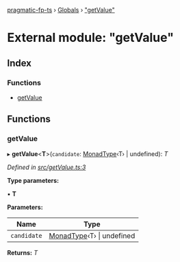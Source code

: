 [pragmatic-fp-ts](../README.md) › [Globals](../globals.md) › ["getValue"](_getvalue_.md)

# External module: "getValue"

## Index

### Functions

* [getValue](_getvalue_.md#getvalue)

## Functions

###  getValue

▸ **getValue**<**T**>(`candidate`: [MonadType](_types_.md#monadtype)‹T› | undefined): *T*

*Defined in [src/getValue.ts:3](https://github.com/hermann-p/pragmatic-fp-ts/blob/d79a7fd/src/getValue.ts#L3)*

**Type parameters:**

▪ **T**

**Parameters:**

Name | Type |
------ | ------ |
`candidate` | [MonadType](_types_.md#monadtype)‹T› &#124; undefined |

**Returns:** *T*
